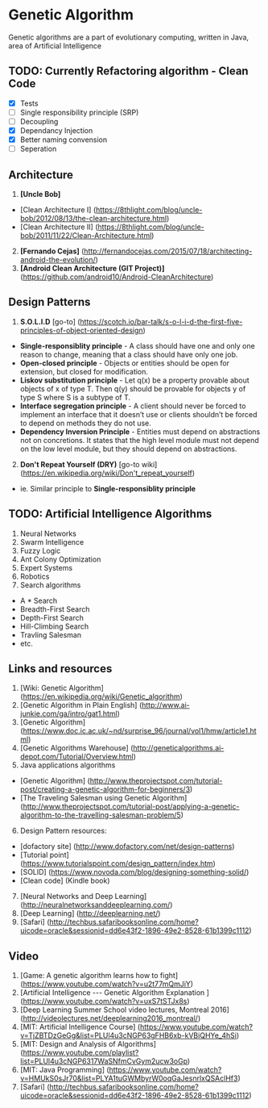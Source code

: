 # Genetic Algorithm

Genetic algorithms are a part of evolutionary computing, written in Java, area of Artificial Intelligence


## TODO: Currently Refactoring algorithm - Clean Code

- [x] Tests
- [ ] Single responsibility principle (SRP)
- [ ] Decoupling	
- [x] Dependancy Injection
- [x] Better naming convension
- [ ] Seperation

## Architecture

1. **[Uncle Bob]** 
  * [Clean Architecture I] (https://8thlight.com/blog/uncle-bob/2012/08/13/the-clean-architecture.html)
  * [Clean Architecture II] (https://8thlight.com/blog/uncle-bob/2011/11/22/Clean-Architecture.html)
2. **[Fernando Cejas]** (http://fernandocejas.com/2015/07/18/architecting-android-the-evolution/)
3. **[Android Clean Architecture (GIT Project)]** (https://github.com/android10/Android-CleanArchitecture)



## Design Patterns

1. **S.O.L.I.D** [go-to] (https://scotch.io/bar-talk/s-o-l-i-d-the-first-five-principles-of-object-oriented-design)
  * **Single-responsiblity principle** - A class should have one and only one reason to change, meaning that a class should have only one job.
  * **Open-closed principle** - Objects or entities should be open for extension, but closed for modification.
  * **Liskov substitution principle** - Let q(x) be a property provable about objects of x of type T. Then q(y) should be provable for objects y of type S where S is a subtype of T.
  * **Interface segregation principle** - A client should never be forced to implement an interface that it doesn’t use or clients shouldn’t be forced to depend on methods they do not use.
  * **Dependency Inversion Principle** - Entities must depend on abstractions not on concretions. It states that the high level module must not depend on the low level module, but they should depend on abstractions.
2. **Don't Repeat Yourself (DRY)** [go-to wiki] (https://en.wikipedia.org/wiki/Don't_repeat_yourself)
  * ie. Similar principle to **Single-responsiblity principle** 
  
## TODO: Artificial Intelligence Algorithms

1. Neural Networks
2. Swarm Intelligence
3. Fuzzy Logic
4. Ant Colony Optimization
5. Expert Systems
6. Robotics
7. Search algorithms
  * A * Search
  * Breadth-First Search
  * Depth-First Search
  * Hill-Climbing Search
  * Travling Salesman
  * etc.


## Links and resources

1. [Wiki: Genetic Algorithm] (https://en.wikipedia.org/wiki/Genetic_algorithm)
2. [Genetic Algorithm in Plain English] (http://www.ai-junkie.com/ga/intro/gat1.html)
3. [Genetic Algorithm] (https://www.doc.ic.ac.uk/~nd/surprise_96/journal/vol1/hmw/article1.html)
4. [Genetic Algorithms Warehouse] (http://geneticalgorithms.ai-depot.com/Tutorial/Overview.html)
5. Java applications algorithms
  * [Genetic Algorithm] (http://www.theprojectspot.com/tutorial-post/creating-a-genetic-algorithm-for-beginners/3)
  * [The Traveling Salesman using Genetic Algorithm] (http://www.theprojectspot.com/tutorial-post/applying-a-genetic-algorithm-to-the-travelling-salesman-problem/5)
6. Design Pattern resources:
  * [dofactory site] (http://www.dofactory.com/net/design-patterns)
  * [Tutorial point] (https://www.tutorialspoint.com/design_pattern/index.htm)
  * [SOLID] (https://www.novoda.com/blog/designing-something-solid/)
  * [Clean code]	(Kindle book)
7. [Neural Networks and Deep Learning] (http://neuralnetworksanddeeplearning.com/)
8. [Deep Learning] (http://deeplearning.net/)
9. [Safari] (http://techbus.safaribooksonline.com/home?uicode=oracle&sessionid=dd6e43f2-1896-49e2-8528-61b1399c1112)


## Video

1. [Game: A genetic algorithm learns how to fight] (https://www.youtube.com/watch?v=u2t77mQmJiY)
2. [Artificial Intelligence --- Genetic Algorithm Explanation ] (https://www.youtube.com/watch?v=uxS7tSTJx8s)
3. [Deep Learning Summer School video lectures, Montreal 2016] (http://videolectures.net/deeplearning2016_montreal/)
4. [MIT: Artificial Intelligence Course] (https://www.youtube.com/watch?v=TjZBTDzGeGg&list=PLUl4u3cNGP63gFHB6xb-kVBiQHYe_4hSi) 
5. [MIT: Design and Analysis of Algorithms] (https://www.youtube.com/playlist?list=PLUl4u3cNGP6317WaSNfmCvGym2ucw3oGp)
6. [MIT: Java Programming] (https://www.youtube.com/watch?v=HMUkS0sJr70&list=PLYA1tuGWMbyrW0oqGaJesnrlxQSAclHf3)
7. [Safari] (http://techbus.safaribooksonline.com/home?uicode=oracle&sessionid=dd6e43f2-1896-49e2-8528-61b1399c1112)



